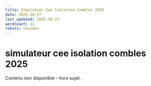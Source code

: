 ```yaml
---
title: Simulateur Cee Isolation Combles 2025
date: 2025-10-27
last_updated: 2025-10-27
wordcount: 11
robots: noindex
---
```


# simulateur cee isolation combles 2025

Contenu non disponible – hors sujet.